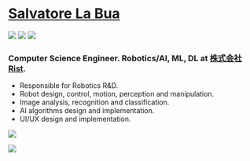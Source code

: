 <!--

### Hi there 👋

**slabua/slabua** is a ✨ _special_ ✨ repository because its `README.md` (this file) appears on your GitHub profile.

Here are some ideas to get you started:

- 🔭 I’m currently working on ...
- 🌱 I’m currently learning ...
- 👯 I’m looking to collaborate on ...
- 🤔 I’m looking for help with ...
- 💬 Ask me about ...
- 📫 How to reach me: ...
- 😄 Pronouns: ...
- ⚡ Fun fact: ...
-->

<!-- https://github.com/anuraghazra/github-readme-stats -->

# [Salvatore La Bua](http://www.slblabs.com)

[![](https://img.shields.io/twitter/follow/slabua?style=flat&color=blue&logo=Twitter&logoColor=blue&label=%40slabua&labelColor=1b1b1b)](https://twitter.com/slabua)
[![](https://img.shields.io/badge/-%40slabua-blue?style=flat&color=blue&logo=Linkedin&logoColor=blue&labelColor=1b1b1b)](https://www.linkedin.com/in/slabua)
[![](https://img.shields.io/badge/-slabua@gmail.com-blue?style=flat&color=blue&logo=Gmail&logoColor=blue&labelColor=1b1b1b)](mailto:slabua@gmail.com)

### Computer Science Engineer. Robotics/AI, ML, DL at [株式会社Rist](http://rist.co.jp).
- Responsible for Robotics R&D.
- Robot design, control, motion, perception and manipulation.
- Image analysis, recognition and classification.
- AI algorithms design and implementation.
- UI/UX design and implementation.

<!--
<p align="center">
  <br />
  <a href="https://twitter.com/slabua">
    <img src="https://img.shields.io/twitter/follow/slabua?style=flat&color=blue&logo=Twitter&logoColor=blue&label=%40slabua&labelColor=1b1b1b">
  </a>&nbsp;
  <a href="https://www.linkedin.com/in/slabua/">
    <img src="https://img.shields.io/badge/-%40slabua-blue?style=flat&color=blue&logo=Linkedin&logoColor=blue&labelColor=1b1b1b">
  </a>&nbsp;
  <a href="mailto:slabua@gmail.com">
    <img src="https://img.shields.io/badge/-slabua@gmail.com-blue?style=flat&color=blue&logo=Gmail&logoColor=blue&labelColor=1b1b1b">
  </a>
  !--
  <a href="https://keybase.io/slabua">
    <img src="https://img.shields.io/keybase/pgp/slabua?style=flat&logoColor=00AEFF&labelColor=black&color=7fff00">
  </a> -->
</p>

[![](https://github-readme-stats.vercel.app/api?username=slabua&count_private=true&show_icons=true&theme=github_dark&include_all_commits=false)](https://github.com/slabua)

[![](https://github-readme-stats.vercel.app/api/top-langs/?username=slabua&layout=compact&theme=github_dark&langs_count=20)](https://github.com/slabua)

<!--
<p align="center">
  <br />
  <a href="https://github.com/slabua">
    <img align="center" src="https://github-readme-stats.vercel.app/api?username=slabua&count_private=true&show_icons=true&theme=github_dark&include_all_commits=false" />
  </a>
  <br /><br />
  <a href="https://github.com/slabua">
    <img align="center" src="https://github-readme-stats.vercel.app/api/top-langs/?username=slabua&layout=compact&theme=github_dark&langs_count=20" />
  </a>
</p>
-->
